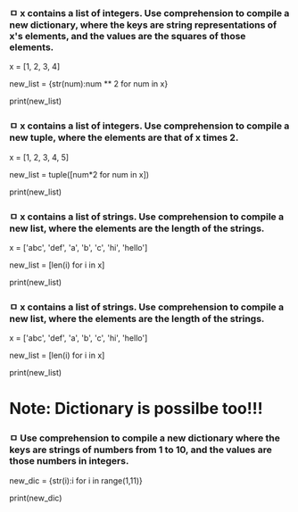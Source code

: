 ### ㅁ x contains a list of integers. Use comprehension to compile a new dictionary, where the keys are string representations of x's elements, and the values are the squares of those elements.

x = [1, 2, 3, 4]

new_list  =  {str(num):num ** 2 for num in x}

print(new_list)

### ㅁ x contains a list of integers. Use comprehension to compile a new tuple, where the elements are that of x times 2.

x = [1, 2, 3, 4, 5] 

new_list = tuple([num*2 for num in x])

print(new_list)

### ㅁ x contains a list of strings. Use comprehension to compile a new list, where the elements are the length of the strings.

x = ['abc', 'def', 'a', 'b', 'c', 'hi', 'hello']

new_list = [len(i) for i in x]

print(new_list)

### ㅁ x contains a list of strings. Use comprehension to compile a new list, where the elements are the length of the strings.

x = ['abc', 'def', 'a', 'b', 'c', 'hi', 'hello']

new_list = [len(i) for i in x]

print(new_list)

# Note: Dictionary is possilbe too!!!
### ㅁ Use comprehension to compile a new dictionary where the keys are strings of numbers from 1 to 10, and the values are those numbers in integers.

new_dic = {str(i):i for i in range(1,11)}

print(new_dic)

